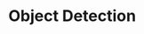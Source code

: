# Object Detection


<html>
 <head>
  <title> Detecção de veículos e reconhecimento de placas em vídeos </br><title>
  Detecção de objetos, YOLOv7, Detecção de contornos e OCR
 </head>
 <body>
  https://github.com/Emanuelle-p/object_detection/blob/main/object_detection.ipynb
 </body>
</html>
